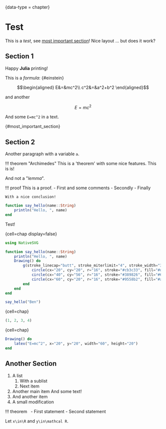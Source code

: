 {data-type = chapter}
# Test

This is a *test*, see [most important section](#most_important_section)! Nice layout ...
but does it work?

## Section 1

Happy **Julia** printing!

This is a *formula*:
{#einstein}
```math
\begin{aligned}
    E&=&mc^2\\
    c^2&=&a^2+b^2
\end{aligned}
```

and another
```math
E=mc^2
```

And some ``E=mc^2`` in a text.

{#most_important_section}
## Section 2

Another paragraph with a variable `a`.

!!! theorem "Archimedes"
    This is a 'theorem' with some nice features.
    This is is!

And not a "*lemma*".

!!! proof
    This is a proof.
    - First
    and some comments
    - Secondly
    - Finally
    
    With a nice conclusion!

```julia
function say_hello(name::String)
    println("Hello, ", name)
end
```
Test!

{cell=chap display=false}
```julia
using NativeSVG

function say_hello(name::String)
    println("Hello, ", name)
    Drawing() do
        g(stroke_linecap="butt", stroke_miterlimit="4", stroke_width="3.0703125") do
            circle(cx="20", cy="20", r="16", stroke="#cb3c33", fill="#d5635c")
            circle(cx="40", cy="56", r="16", stroke="#389826", fill="#60ad51")
            circle(cx="60", cy="20", r="16", stroke="#9558b2", fill="#aa79c1")
        end
    end
end

say_hello("Ben")
```

{cell=chap}
```julia
(1, 2, 3, 4)
```

{cell=chap}
```julia
Drawing() do
    latex("E=mc^2", x="20", y="20", width="60", height="20")
end
```

## Another Section

1. A list
   1. With a sublist
   2. Next item
2. Another main item
   And some text!
3. And another item
4. A small modification

!!! theorem
    &nbsp;
    - First statement
    - Second statement

Let ``x\in\R`` and ``y\in\mathcal R``.
